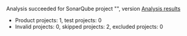 Analysis succeeded for SonarQube project "", version  [Analysis results](https://sonarcloud.io/dashboard/index/statsvault_SqlServerAdoNet)
- Product projects: 1, test projects: 0
- Invalid projects: 0, skipped projects: 2, excluded projects: 0
